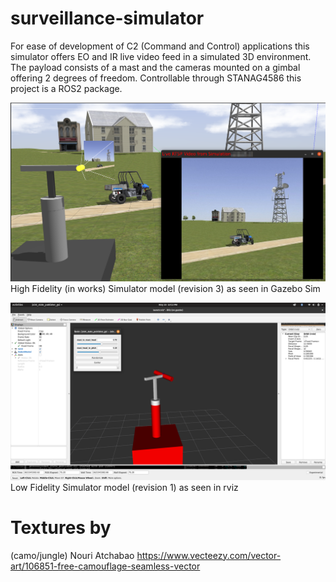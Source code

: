 # surveillance-simulator
For ease of development of C2 (Command and Control) applications this simulator offers EO and IR live video feed in a simulated 3D environment. The payload consists of a mast and the cameras mounted on a gimbal offering 2 degrees of freedom. Controllable through STANAG4586 this project is a ROS2 package.

![Gazebo model rev 1](docs/screenshots/gazebo-model-rev-3.png?raw=true "Gazebo model rev 3")
High Fidelity (in works) Simulator model (revision 3) as seen in Gazebo Sim

![Simulator model rev 1](docs/screenshots/model-rev-1.png?raw=true "Simulator model rev 1")
Low Fidelity Simulator model (revision 1) as seen in rviz

# Textures by
(camo/jungle) Nouri Atchabao https://www.vecteezy.com/vector-art/106851-free-camouflage-seamless-vector
